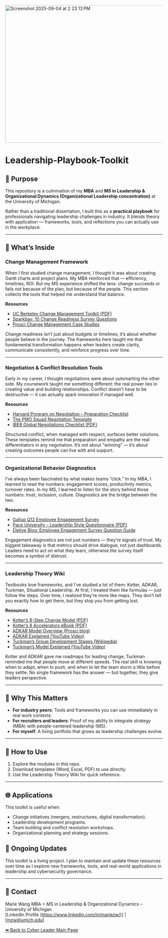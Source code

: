 <img width="1064" height="439" alt="Screenshot 2025-09-04 at 2 23 13 PM" src="https://github.com/user-attachments/assets/af4d9940-e3e6-49be-b37d-a9be2c9383e5" />

# Leadership-Playbook-Toolkit 

## 🎯 Purpose  
This repository is a culmination of my **MBA** and **MS in Leadership & Organizational Dynamics (Organizational Leadership concentration)** at the University of Michigan.  

Rather than a traditional dissertation, I built this as a **practical playbook** for professionals navigating leadership challenges in industry. It blends theory with application — frameworks, tools, and reflections you can actually use in the workplace.  

---

## 📂 What’s Inside  

### **Change Management Framework**  

When I first studied change management, I thought it was about creating Gantt charts and project plans. My MBA reinforced that — efficiency, timelines, ROI. But my MS experience shifted the lens: change succeeds or fails not because of the plan, but because of the people. This section collects the tools that helped me understand that balance.  

**Resources**  
- [UC Berkeley Change Management Toolkit (PDF)](https://hr.berkeley.edu/sites/default/files/change_management_toolkit.pdf)  
- [Sparkbay: 10 Change Readiness Survey Questions](https://sparkbay.com/en/culture-blog/change-readiness-survey-questions-37)  
- [Prosci Change Management Case Studies](https://www.prosci.com/resources/success-stories?hsCtaAttrib=144189548436)  

Change readiness isn’t just about budgets or timelines; it’s about whether people believe in the journey. The frameworks here taught me that fundamental transformation happens when leaders create clarity, communicate consistently, and reinforce progress over time.  

---

### **Negotiation & Conflict Resolution Tools**  

Early in my career, I thought negotiations were about outsmarting the other side. My coursework taught me something different: the real power lies in creating value and building relationships. Conflict doesn’t have to be destructive — it can actually spark innovation if managed well.  

**Resources**  
- [Harvard Program on Negotiation – Preparation Checklist](https://www.pon.harvard.edu/daily/negotiation-skills-daily/negotiation-preparation-checklist/)  
- [The PMO Squad Negotiation Template](https://www.thepmosquad.com/negotiation-template)  
- [IBER Global Negotiations Checklist (PDF)](https://www.iberglobal.com/files/ChecklistNegotiations1.pdf)  

Structured conflict, when managed with respect, surfaces better solutions. These templates remind me that preparation and empathy are the real differentiators in any negotiation. It’s not about “winning” — it’s about creating outcomes people can live with and support.  

---

### **Organizational Behavior Diagnostics**  

I’ve always been fascinated by what makes teams “click.” In my MBA, I learned to read the numbers: engagement scores, productivity metrics, turnover rates. In my MS, I learned to listen for the story behind those numbers: trust, inclusion, culture. Diagnostics are the bridge between the two.  

**Resources**  
- [Gallup Q12 Employee Engagement Survey](https://www.gallup.com/workplace/349484/gallup-q12-employee-engagement-survey.aspx)  
- [Pace University – Leadership Style Questionnaire (PDF)](https://www.pace.edu/sites/default/files/2021-06/leadership-style-questionnaire.pdf)
- [Eletive Blog: Employee Engagement Survey Question Guide](https://eletive.com/blog/employee-engagement-survey-questions/)  
 
Engagement diagnostics are not just numbers — they’re signals of trust. My biggest takeaway is that metrics should drive dialogue, not just dashboards. Leaders need to act on what they learn, otherwise the survey itself becomes a symbol of distrust.  

---

### **Leadership Theory Wiki**  

Textbooks love frameworks, and I’ve studied a lot of them: Kotter, ADKAR, Tuckman, Situational Leadership. At first, I treated them like formulas — just follow the steps. Over time, I realized they’re more like maps. They don’t tell you exactly how to get there, but they stop you from getting lost.  

**Resources**  
- [Kotter’s 8-Step Change Model (PDF)](https://portal.ct.gov/-/media/SDE/Turnaround/School-Improvement-Resources/Kotters_model.pdf)  
- [Kotter’s 8 Accelerators eBook (PDF)](https://www.kotterinc.com/wp-content/uploads/2019/04/8-Steps-eBook-Kotter-2018.pdf)  
- [ADKAR Model Overview (Prosci blog)](https://www.prosci.com/blog/adkar-model)  
- [ADKAR Explained (YouTube Video)](https://www.youtube.com/watch?v=4Ok2BKSuAew)  
- [Tuckman’s Group Development Stages (Wikipedia)](https://en.wikipedia.org/wiki/Tuckman%27s_stages_of_group_development)  
- [Tuckman’s Model Explained (YouTube Video)](https://www.youtube.com/watch?v=-RwkZxGPQb8)  

Kotter and ADKAR gave me roadmaps for leading change; Tuckman reminded me that people move at different speeds. The real skill is knowing when to adapt, when to push, and when to let the team storm a little before they settle. No single framework has the answer — but together, they give leaders perspective.  

---

## 🔑 Why This Matters  
- **For industry peers**: Tools and frameworks you can use immediately in real work contexts.  
- **For recruiters and leaders**: Proof of my ability to integrate strategy (MBA) with people-centered leadership (MS).  
- **For myself**: A living portfolio that grows as leadership challenges evolve.  

---

## 🚀 How to Use  
1. Explore the modules in this repo.  
2. Download templates (Word, Excel, PDF) to use directly.   
3. Use the Leadership Theory Wiki for quick reference.  

---

## 🌐 Applications  
This toolkit is useful when:  
- Change initiatives (mergers, restructures, digital transformation).  
- Leadership development programs.  
- Team building and conflict resolution workshops.  
- Organizational planning and strategy sessions.  

## 🔄 Ongoing Updates  
This toolkit is a living project. I plan to maintain and update these resources over time as I explore new frameworks, tools, and real-world applications in leadership and cybersecurity governance.

---

## 📧 Contact  
Marie Wang
MBA + MS in Leadership & Organizational Dynamics – University of Michigan  
[LinkedIn Profile )https://www.linkedin.com/in/mariezw/)] | [mzw@umich.edu]  



[⬅️ Back to Cyber Leader Main Page](https://github.com/TheCyberLeader)
